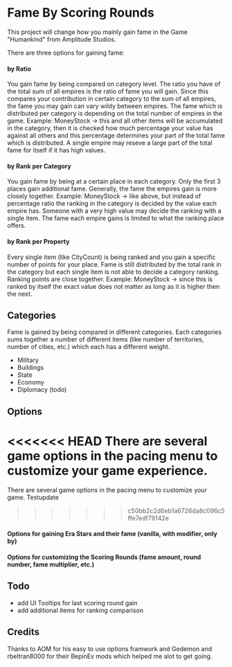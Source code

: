 # Fame By Scoring Rounds

This project will change how you mainly gain fame in the Game "Humankind" from Amplitude Studios.

There are three options for gaining fame:

#### by Ratio
You gain fame by being compared on category level. The ratio you have of the total sum of all empires is the ratio of fame you will gain. Since this compares your contribution in certain category to the sum of all empires, the fame you may gain can vary wildy between empires. The fame which is distributed per category is depending on the total number of empires in the game.
Example: MoneyStock -> this and all other items will be accumulated in the category, then it is checked how much percentage your value has against all others and this percentage determines your part of the total fame which is distributed. A single empire may reseve a large part of the total fame for itself if it has high values.

#### by Rank per Category
You gain fame by being at a certain place in each category. Only the first 3 places gain additional fame. Generally, the fame the empires gain is more closely together.
Example: MoneyStock -> like above, but instead of percentage ratio the ranking in the category is decided by the value each empire has. Someone with a very high value may decide the ranking with a single item. The fame each empire gains is limited to what the ranking place offers.

#### by Rank per Property
Every single item (like CityCount) is being ranked and you gain a specific number of points for your place. Fame is still distributed by the total rank in the category but each single item is not able to decide a category ranking. Ranking points are close together.
Example: MoneyStock -> since this is ranked by itself the exact value does not matter as long as it is higher then the next.


## Categories
Fame is gained by being compared in different categories. Each categories sums together a number of different items (like number of territories, number of cities, etc.) which each has a different weight.

- Military
- Buildings
- State
- Economy
- Diplomacy (todo)

## Options
<<<<<<< HEAD
There are several game options in the pacing menu to customize your game experience.
=======
There are several game options in the pacing menu to customize your game.
Testupdate
>>>>>>> c50bb2c2d6eb1a6726da8c096c5ffe7edf79142e

#### Options for gaining Era Stars and their fame (vanilla, with modifier, only by)
#### Options for customizing the Scoring Rounds (fame amount, round number, fame multiplier, etc.)


## Todo
- add UI Tooltips for last scoring round gain
- add additional items for ranking comparison


## Credits
Thanks to AOM for his easy to use options framwork and Gedemon and rbeltran8000 for their BepinEx mods which helped me alot to get going.
